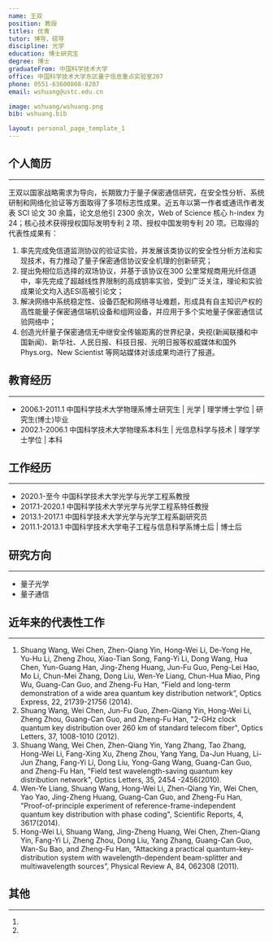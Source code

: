 ```yaml
---
name: 王双
position: 教授
titles: 优青
tutor: 博导、硕导
discipline: 光学
education: 博士研究生
degree: 博士
graduateFrom: 中国科学技术大学
office: 中国科学技术大学东区量子信息重点实验室207
phone: 0551-63600808-8207
email: wshuang@ustc.edu.cn

image: wshuang/wshuang.png
bib: wshuang.bib

layout: personal_page_template_1
---
```


## 个人简历
--------------
王双以国家战略需求为导向，长期致力于量子保密通信研究，在安全性分析、系统研制和网络化验证等方面取得了多项标志性成果。近五年以第一作者或通讯作者发表 SCI 论文 30 余篇，论文总他引 2300 余次，Web of Science 核心 h-index 为 24；核心技术获得授权国际发明专利 2 项、授权中国发明专利 20 项。已取得的代表性成果有：
1. 率先完成免信道监测协议的验证实验，并发展该类协议的安全性分析方法和实现技术，有力推动了量子保密通信协议安全机理的创新研究；
2. 提出免相位后选择的双场协议，并基于该协议在300 公里常规商用光纤信道中，率先完成了超越线性界限制的高成钥率实验，受到广泛关注，理论和实验成果论文均入选ESI高被引论文；
3. 解决网络中系统稳定性、设备匹配和网络寻址难题，形成具有自主知识产权的高性能量子保密通信端机设备和组网设备，并应用于多个实地量子保密通信试验网络中；
4. 创造光纤量子保密通信无中继安全传输距离的世界纪录，央视(新闻联播和中国新闻)、新华社、人民日报、科技日报、光明日报等权威媒体和国外 Phys.org、New Scientist 等网站媒体对该成果均进行了报道。

## 教育经历
--------------
* 2006.1-2011.1 中国科学技术大学物理系博士研究生  |  光学  |  理学博士学位  |  研究生(博士)毕业
* 2002.1-2006.1 中国科学技术大学物理系本科生  |  光信息科学与技术  |  理学学士学位  |  本科

## 工作经历
--------------
* 2020.1-至今 中国科学技术大学光学与光学工程系教授
* 2017.1-2020.1 中国科学技术大学光学与光学工程系特任教授
* 2013.1-2017.1 中国科学技术大学光学与光学工程系副研究员
* 2011.1-2013.1 中国科学技术大学电子工程与信息科学系博士后  |  博士后

## 研究方向
--------------
* 量子光学
* 量子通信

## 近年来的代表性工作
--------------
1. Shuang Wang, Wei Chen, Zhen-Qiang Yin, Hong-Wei Li, De-Yong He, Yu-Hu Li, Zheng Zhou, Xiao-Tian Song, Fang-Yi Li, Dong Wang, Hua Chen, Yun-Guang Han, Jing-Zheng Huang, Jun-Fu Guo, Peng-Lei Hao, Mo Li, Chun-Mei Zhang, Dong Liu, Wen-Ye Liang, Chun-Hua Miao, Ping Wu, Guang-Can Guo, and Zheng-Fu Han, “Field and long-term demonstration of a wide area quantum key distribution network”, Optics Express, 22, 21739-21756 (2014).
2. Shuang Wang, Wei Chen, Jun-Fu Guo, Zhen-Qiang Yin, Hong-Wei Li, Zheng Zhou, Guang-Can Guo, and Zheng-Fu Han, "2-GHz clock quantum key distribution over 260 km of standard telecom fiber", Optics Letters, 37, 1008-1010 (2012).
3. Shuang Wang, Wei Chen, Zhen-Qiang Yin, Yang Zhang, Tao Zhang, Hong-Wei Li, Fang-Xing Xu, Zheng Zhou, Yang Yang, Da-Jun Huang, Li-Jun Zhang, Fang-Yi Li, Dong Liu, Yong-Gang Wang, Guang-Can Guo, and Zheng-Fu Han, "Field test wavelength-saving quantum key distribution network", Optics Letters, 35, 2454 -2456(2010).
4. Wen-Ye Liang, Shuang Wang, Hong-Wei Li, Zhen-Qiang Yin, Wei Chen, Yao Yao, Jing-Zheng Huang, Guang-Can Guo, and Zheng-Fu Han, "Proof-of-principle experiment of reference-frame-independent quantum key distribution with phase coding", Scientific Reports, 4, 3617(2014).
5. Hong-Wei Li, Shuang Wang, Jing-Zheng Huang, Wei Chen, Zhen-Qiang Yin, Fang-Yi Li, Zheng Zhou, Dong Liu, Yang Zhang, Guang-Can Guo, Wan-Su Bao, and Zheng-Fu Han, “Attacking a practical quantum-key-distribution system with wavelength-dependent beam-splitter and multiwavelength sources”, Physical Review A, 84, 062308 (2011).

## 其他
---------
1. 
2. 
